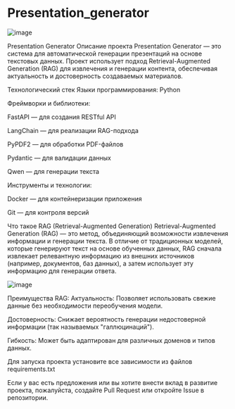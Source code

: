 # Presentation_generator

![image](https://github.com/user-attachments/assets/41ff6739-6d40-4df0-afc7-e36b69f15bb6)


Presentation Generator
Описание проекта
Presentation Generator — это система для автоматической генерации презентаций на основе текстовых данных. Проект использует подход Retrieval-Augmented Generation (RAG) для извлечения и генерации контента, обеспечивая актуальность и достоверность создаваемых материалов.

Технологический стек
Языки программирования: Python

Фреймворки и библиотеки:

FastAPI — для создания RESTful API

LangChain — для реализации RAG-подхода

PyPDF2 — для обработки PDF-файлов

Pydantic — для валидации данных

Qwen — для генерации текста

Инструменты и технологии:

Docker — для контейнеризации приложения

Git — для контроля версий


Что такое RAG (Retrieval-Augmented Generation)
Retrieval-Augmented Generation (RAG) — это метод, объединяющий возможности извлечения информации и генерации текста. В отличие от традиционных моделей, которые генерируют текст на основе обученных данных, RAG сначала извлекает релевантную информацию из внешних источников (например, документов, баз данных), а затем использует эту информацию для генерации ответа.

![image](https://github.com/user-attachments/assets/b4b0889e-6bce-4bd4-b8d2-a87608827bc3)



Преимущества RAG:
Актуальность: Позволяет использовать свежие данные без необходимости переобучения модели.

Достоверность: Снижает вероятность генерации недостоверной информации (так называемых "галлюцинаций").

Гибкость: Может быть адаптирован для различных доменов и типов данных.



Для запуска проекта установите все зависимости из файлов requirements.txt

Если у вас есть предложения или вы хотите внести вклад в развитие проекта, пожалуйста, создайте Pull Request или откройте Issue в репозитории.
